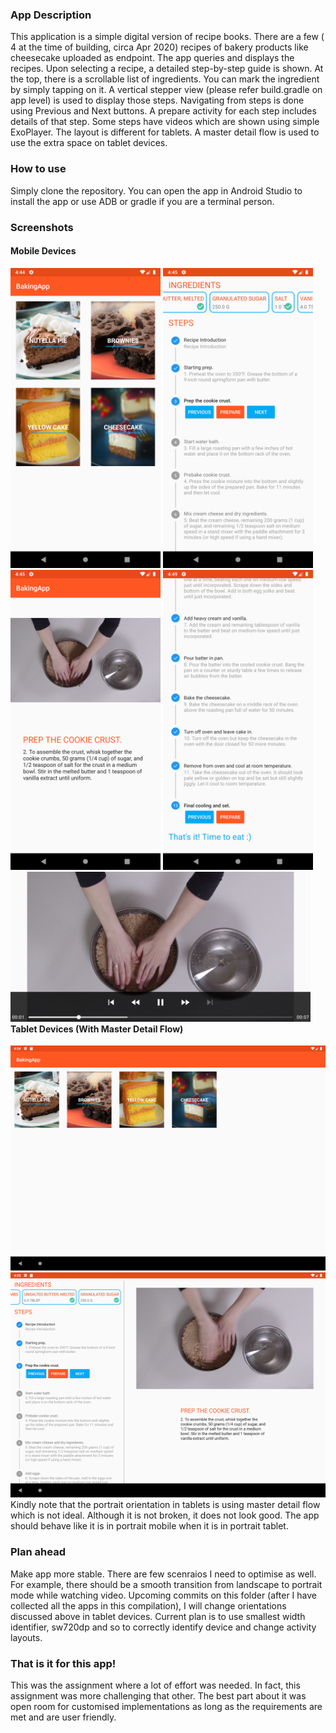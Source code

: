 ### App Description
This application is a simple digital version of recipe books. There are a few ( 4 at the time of building, circa Apr 2020) recipes of bakery products like cheesecake uploaded as endpoint. The app queries and displays the recipes. Upon selecting a recipe, a detailed step-by-step guide is shown. At the top, there is a scrollable list of ingredients. You can mark the ingredient by simply tapping on it. A vertical stepper view (please refer build.gradle on app level) is used to display those steps. Navigating from steps is done using Previous and Next buttons. A prepare activity for each step includes details of that step. Some steps have videos which are shown using simple ExoPlayer.
The layout is different for tablets. A master detail flow is used to use the extra space on tablet devices.

### How to use
Simply clone the repository. You can open the app in Android Studio to install the app or use ADB or gradle if you are a terminal person.

### Screenshots
#### Mobile Devices
<div style="float: left;">
	<img src="./screenshots/1.png" width="240px" height="480px"/>
	<img src="./screenshots/2.png" width="240px" height="480px"/>
	<img src="./screenshots/3.png" width="240px" height="480px"/>
	<img src="./screenshots/4.png" width="240px" height="480px"/>
	<img src="./screenshots/5.png" width="480px" height="240px"/>
</div>

#### Tablet Devices (With Master Detail Flow)
<div style="float: left">
	<img src="./screenshots/t_1.png" width="512px" height="360px" />
	<img src="./screenshots/t_2.png" width="512px" height="360px" />
</div>
Kindly note that the portrait orientation in tablets is using master detail flow which is not ideal. Although it is not broken, it does not look good. The app should behave like it is in portrait mobile when it is in portrait tablet. 

### Plan ahead
Make app more stable. There are few scenraios I need to optimise as well. For example, there should be a smooth transition from landscape to portrait mode while watching video. Upcoming commits on this folder (after I have collected all the apps in this compilation), I will change orientations discussed above in tablet devices. Current plan is to use smallest width identifier, sw720dp and so to correctly identify device and change activity layouts.

### That is it for this app!
This was the assignment where a lot of effort was needed. In fact, this assignment was more challenging that other. The best part about it was open room for customised implementations as long as the requirements are met and are user friendly.